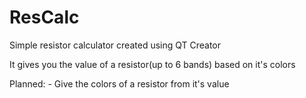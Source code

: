# ResCalc
Simple resistor calculator created using QT Creator

It gives you the value of a resistor(up to 6 bands) based on it's colors

Planned:
    - Give the colors of a resistor from it's value
